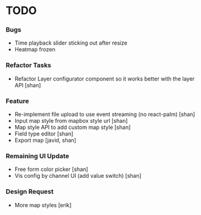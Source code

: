 # TODO

### Bugs
- Time playback slider sticking out after resize
- Heatmap frozen

### Refactor Tasks
- Refactor Layer configurator component so it works better with the layer API [shan]

### Feature
- Re-implement file upload to use event streaming (no react-palm) [shan]
- Input map style from mapbox style url [shan]
- Map style API to add custom map style [shan]
- Field type editor [shan]
- Export map [javid, shan]

### Remaining UI Update
- Free form color picker [shan]
- Vis config by channel UI (add value switch) [shan]

### Design Request
- More map styles [erik]
